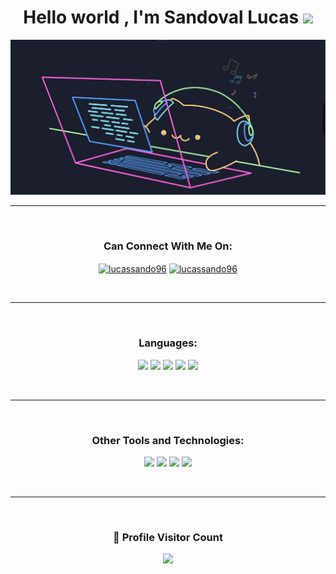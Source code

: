 <h1 align="center"><b>Hello world , I'm Sandoval Lucas </b><img height="40" src="https://emoji.gg/assets/emoji/7333-parrotdance.gif"> </h1>
<a href="https://github.com/LucasSandoval96"><img src="Sophie%20Nguyen%20-%20CatCat.gif" alt="CatCat"></a>

 <br> 
 <hr>
 <br>
<!-- CONTACTO -->
  <div align="center">
  <h3><b>Can Connect With Me On:</b></h3>
  </div>
<p align="center">
<a href="https://www.linkedin.com/in/lucas-sandoval-a58344339/" target="blank"><img align="center" src="https://img.shields.io/badge/linkedin-%230077B5.svg?style=for-the-badge&logo=linkedin&logoColor=white" alt="lucassando96" /></a>
<a href="https://www.instagram.com/lucassando96/" target="blank"><img align="center" src="https://img.shields.io/badge/Instagram-%23E4405F.svg?style=for-the-badge&logo=Instagram&logoColor=white" alt="lucassando96" /></a>
</p>
  
<br> 
<hr>
<br>

<!-- Languages -->
  <div align="center">
  <h3><b>Languages:</b></h3>
  <p align="center">
   <img src="https://img.shields.io/badge/python-3670A0?style=for-the-badge&logo=python&logoColor=ffdd54">
   <img src="https://img.shields.io/badge/java-%23ED8B00.svg?style=for-the-badge&logo=openjdk&logoColor=white">
   <img src="https://img.shields.io/badge/html5-%23E34F26.svg?style=for-the-badge&logo=html5&logoColor=white">
   <img src="https://img.shields.io/badge/css3-%231572B6.svg?style=for-the-badge&logo=css3&logoColor=white">
   <img src="https://img.shields.io/badge/javascript-%23323330.svg?style=for-the-badge&logo=javascript&logoColor=%23F7DF1E">
  </p>

 <br> 
 <hr>
 <br>

 <!-- Other Tools and Technologies -->
  <div align="center">
  <h3><b>Other Tools and Technologies:</b></h3>
  <p align="center">
   <img src="https://img.shields.io/badge/Visual%20Studio%20Code-0078d7.svg?style=for-the-badge&logo=visual-studio-code&logoColor=white">
   <img src="https://img.shields.io/badge/figma-%23F24E1E.svg?style=for-the-badge&logo=figma&logoColor=white">
   <img src="https://img.shields.io/badge/github-%23121011.svg?style=for-the-badge&logo=github&logoColor=white">
   <img src="https://img.shields.io/badge/git-%23F05033.svg?style=for-the-badge&logo=git&logoColor=white">
  </p>

 <br> 
 <hr>
 <br>
   
<!--contador de visitas-->
<div align=center>
  <h3><b>📍 Profile Visitor Count</b></h3>
</div>
<p align="center" >   
  <img src="https://profile-counter.glitch.me/LucasSandoval96/count.svg" />  
</p>
